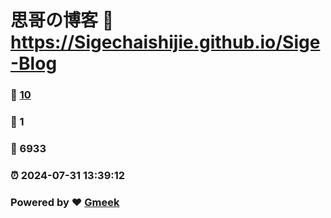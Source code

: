 # 思哥の博客 :link: https://Sigechaishijie.github.io/Sige-Blog 
### :page_facing_up: [10](https://Sigechaishijie.github.io/Sige-Blog/tag.html) 
### :speech_balloon: 1 
### :hibiscus: 6933 
### :alarm_clock: 2024-07-31 13:39:12 
### Powered by :heart: [Gmeek](https://github.com/Meekdai/Gmeek)
